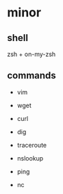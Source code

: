 # minor

## shell

zsh + on-my-zsh

## commands

* vim

* wget

* curl

* dig

* traceroute

* nslookup

* ping

* nc
